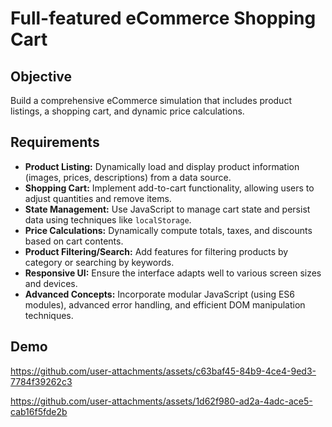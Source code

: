 # Full-featured eCommerce Shopping Cart

## Objective
Build a comprehensive eCommerce simulation that includes product listings, a shopping cart, and dynamic price calculations.

## Requirements
- **Product Listing:** Dynamically load and display product information (images, prices, descriptions) from a data source.
- **Shopping Cart:** Implement add-to-cart functionality, allowing users to adjust quantities and remove items.
- **State Management:** Use JavaScript to manage cart state and persist data using techniques like `localStorage`.
- **Price Calculations:** Dynamically compute totals, taxes, and discounts based on cart contents.
- **Product Filtering/Search:** Add features for filtering products by category or searching by keywords.
- **Responsive UI:** Ensure the interface adapts well to various screen sizes and devices.
- **Advanced Concepts:** Incorporate modular JavaScript (using ES6 modules), advanced error handling, and efficient DOM manipulation techniques.

## Demo

https://github.com/user-attachments/assets/c63baf45-84b9-4ce4-9ed3-7784f39262c3


https://github.com/user-attachments/assets/1d62f980-ad2a-4adc-ace5-cab16f5fde2b